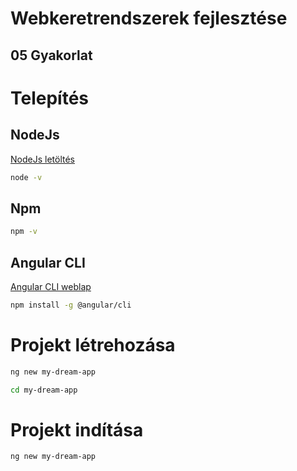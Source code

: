 # Webkeretrendszerek fejlesztése

## 05 Gyakorlat

# Telepítés

## NodeJs

<a href="https://nodejs.org" target="_blank">NodeJs letöltés</a>

```bash
node -v
```

## Npm

```bash
npm -v
```

## Angular CLI

<a href="https://cli.angular.io/" target="_blank">Angular CLI weblap</a>

```bash
npm install -g @angular/cli
```

# Projekt létrehozása

```bash
ng new my-dream-app
```

```bash
cd my-dream-app
```

# Projekt indítása

```bash
ng new my-dream-app
```
